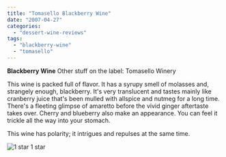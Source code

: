```yaml
---
title: "Tomasello Blackberry Wine"
date: "2007-04-27"
categories:
  - "dessert-wine-reviews"
tags:
  - "blackberry-wine"
  - "tomasello"
---
```


**Blackberry Wine** Other stuff on the label: Tomasello Winery

This wine is packed full of flavor. It has a syrupy smell of molasses and, strangely enough, blackberry. It's very translucent and tastes mainly like cranberry juice that's been mulled with allspice and nutmeg for a long time. There's a fleeting glimpse of amaretto before the vivid ginger aftertaste takes over. Cherry and blueberry also make an appearance. You can feel it trickle all the way into your stomach.

This wine has polarity; it intrigues and repulses at the same time.




<div class="caption">

![1 star](http://www.rebeccagomezfarrell.com/wp-content/uploads/2009/04/rating_olive1.gif "rating_olive1") 1 star</div>

